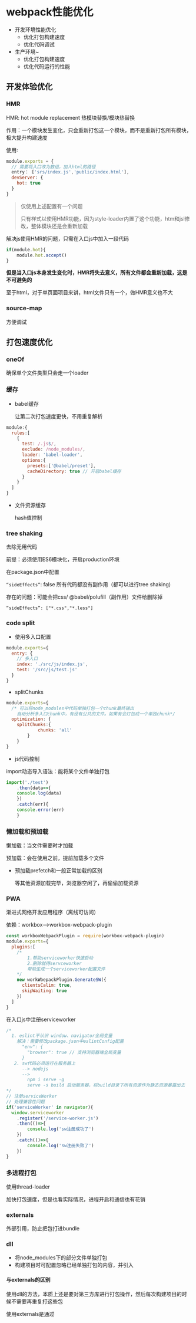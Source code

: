 # webpack性能优化

- 开发环境性能优化
  - 优化打包构建速度
  - 优化代码调试
- 生产环境~
  - 优化打包构建速度
  - 优化代码运行的性能

## 开发体验优化

### HMR

HMR: hot module replacement 热模块替换/模块热替换

作用：一个模块发生变化，只会重新打包这一个模块，而不是重新打包所有模块，极大提升构建速度

使用:

```javascript
module.exports = {
  // 需要将入口改为数组，加入html的路径
  entry： ['srs/index.js','public/index.html'],
  devServer: {
    hot: true
  }
}
```

> 仅使用上述配置有一个问题
>
> 只有样式以使用HMR功能，因为style-loader内置了这个功能，htm和jsl修改，整体模块还是会重新加载

解决js使用HMR的问题，只需在入口js中加入一段代码

```js
if(module.hot){
    module.hot.accept()
}
```

**但是当入口js本身发生变化时，HMR将失去意义，所有文件都会重新加载，这是不可避免的**

至于html，对于单页面项目来讲，html文件只有一个，做HMR意义也不大

### source-map

方便调试

## 打包速度优化

### oneOf

确保单个文件类型只会走一个loader

### 缓存

- babel缓存

  让第二次打包速度更快，不用重复解析

```js
module:{
  rules:[
    {
      test: /.js$/,
      exclude: /node_modules/,
      loader: 'babel-loader',
      options:{
        presets:['@babel/preset'],
        cacheDirectory: true // 开启babel缓存
      }
    }
  ]
}
```

- 文件资源缓存

  hash值控制

### tree shaking

去除无用代码

前提：必须使用ES6模块化，开启production环境

在package.json中配置

`“sideEffects”`: false 所有代码都没有副作用（都可以进行tree shaking)

存在的问题：可能会把css/ @babel/polufill（副作用）文件给删除掉

`“sideEffects”: ["*.css","*.less"]`

### code split

- 使用多入口配置

```js
module.exports={
  entry: {
    // 多入口
    index: './src/js/index.js',
    test: '/src/js/test.js'
  }
}
```

- splitChunks

```js
module.exports={
  /* 可以将node_modules中代码单独打包一个chunk最终输出
  	自动分析多入口chunk中，有没有公共的文件。如果有会打包成一个单独chunk*/
  optimization: {
  	splitChunks:{
			chunks: 'all'  
		}
	}
}
```

- js代码控制

import动态导入语法：能将某个文件单独打包

```js
import('./test')
	.then(data=>{
  	console.log(data)
	})
	.catch(err){
  	console.error(err)
	}
```

### 懒加载和预加载

懒加载：当文件需要时才加载

预加载：会在使用之前，提前加载多个文件

- 预加载prefetch和一般正常加载的区别

  等其他资源加载完毕，浏览器空闲了，再偷偷加载资源

### PWA

渐进式网络开发应用程序（离线可访问）

依赖：workbox-->workbox-webpack-plugin

```js
const workboxWebpackPlugin = require(workbox-webpack-plugin)
module.exports={
  plugins:[
    /*
    	1.帮助serviceworker快速启动
    	2.删除就得servceworker
    	帮助生成一个serviceworker配置文件
    */
    new workWbepackPlugin.GenerateSW({
      clientsCalim: true,
      skipWaiting: true
    })
  ]
}
```

在入口js中注册serviceworker

```js
/*
  1. eslint不认识 window、navigator全局变量
    解决：需要修改package.json中eslintConfig配置
      "env": {
        "browser": true // 支持浏览器端全局变量
      }
   2. sw代码必须运行在服务器上
      --> nodejs
      -->
        npm i serve -g
        serve -s build 启动服务器，将build目录下所有资源作为静态资源暴露出去
*/
// 注册serviceWorker
// 处理兼容性问题
if('serviceWorker' in navigator){
  window.serviceworker
  	.register('/service-worker.js')
  	.then(()=>{
    	console.log('sw注册成功了')
  	})
  	.catch(()=>{
    	console.log('sw注册失败了')
  	})
}
```

### 多进程打包

使用thread-loader

加快打包速度，但是也看实际情况，进程开启和通信也有花销

### externals

外部引用，防止把包打进bundle

### dll

- 将node_modules下的部分文件单独打包
- 构建项目时可配置忽略已经单独打包的内容，并引入

#### 与externals的区别

使用dll的方法，本质上还是要对第三方库进行打包操作，然后每次构建项目的时候不需要再重复打这些包

使用externals是通过<script>标签将资源引入，然后使用externals告知，整个构建过程都不会对第三方库进行打包